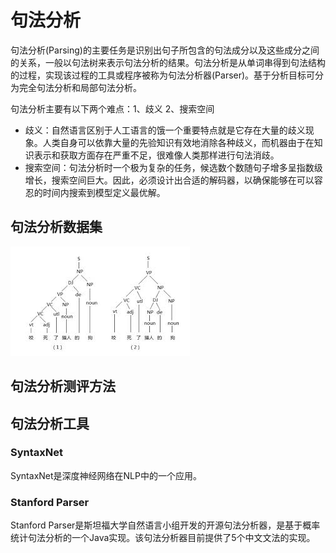 # 句法分析

句法分析\(Parsing\)的主要任务是识别出句子所包含的句法成分以及这些成分之间的关系，一般以句法树来表示句法分析的结果。句法分析是从单词串得到句法结构的过程，实现该过程的工具或程序被称为句法分析器\(Parser\)。基于分析目标可分为完全句法分析和局部句法分析。

句法分析主要有以下两个难点：1、歧义    2、搜索空间

* 歧义：自然语言区别于人工语言的饿一个重要特点就是它存在大量的歧义现象。人类自身可以依靠大量的先验知识有效地消除各种歧义，而机器由于在知识表示和获取方面存在严重不足，很难像人类那样进行句法消歧。
* 搜索空间：句法分析时一个极为复杂的任务，候选数个数随句子增多呈指数级增长，搜索空间巨大。因此，必须设计出合适的解码器，以确保能够在可以容忍的时间内搜索到模型定义最优解。

## 句法分析数据集

![&#x53E5;&#x6CD5;&#x6811;&#x793A;&#x4F8B;\(&#x4E0D;&#x540C;&#x6811;&#x5E93;&#x7684;&#x53E5;&#x6CD5;&#x89E3;&#x6790;&#x5668;&#x7ED3;&#x679C;&#x4E0D;&#x540C;\)](../../../.gitbook/assets/download.jpeg)

## 句法分析测评方法

## 句法分析工具

### SyntaxNet

SyntaxNet是深度神经网络在NLP中的一个应用。

### Stanford Parser

Stanford Parser是斯坦福大学自然语言小组开发的开源句法分析器，是基于概率统计句法分析的一个Java实现。该句法分析器目前提供了5个中文文法的实现。

  




